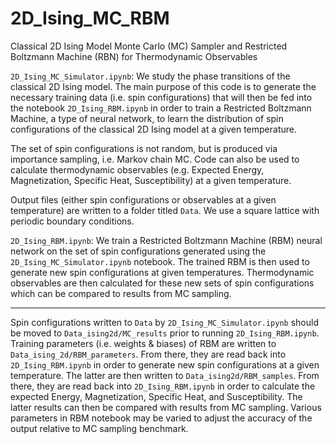# 2D_Ising_MC_RBM
Classical 2D Ising Model Monte Carlo (MC) Sampler and Restricted Boltzmann Machine (RBN) for Thermodynamic Observables

`2D_Ising_MC_Simulator.ipynb`:
We study the phase transitions of the classical 2D Ising model. The main purpose of this code is to generate the necessary training data (i.e. spin configurations) that will then be fed into the notebook `2D_Ising_RBM.ipynb` in order to train a Restricted Boltzmann Machine, a type of neural network, to learn the distribution of spin configurations of the classical 2D Ising model at a given temperature.

The set of spin configurations is not random, but is produced via importance sampling, i.e. Markov chain MC. Code can also be used to calculate thermodynamic observables (e.g. Expected Energy, Magnetization, Specific Heat, Susceptibility) at a given temperature.

Output files (either spin configurations or observables at a given temperature) are written to a  folder titled `Data`. We use a square lattice with periodic boundary conditions.

`2D_Ising_RBM.ipynb`:
We train a Restricted Boltzmann Machine (RBM) neural network on the set of spin configurations generated using the `2D_Ising_MC_Simulator.ipynb` notebook. The trained RBM is then used to generate new spin configurations at given temperatures. Thermodynamic observables are then calculated for these new sets of spin configurations which can be compared to results from MC sampling.

-----------------------------------------------------------
Spin configurations written to `Data` by `2D_Ising_MC_Simulator.ipynb` should be moved to `Data_ising2d/MC_results` prior to running `2D_Ising_RBM.ipynb`. Training parameters (i.e. weights & biases) of RBM are written to `Data_ising_2d/RBM_parameters`. From there, they are read back into `2D_Ising_RBM.ipynb` in order to generate new spin configurations at a given temperature. The latter are then written to `Data_ising2d/RBM_samples`. From there, they are read back into `2D_Ising_RBM.ipynb` in order to calculate the expected Energy, Magnetization, Specific Heat, and Susceptibility. The latter results can then be compared with results from MC sampling. Various parameters in RBM notebook may be varied to adjust the accuracy of the output relative to MC sampling benchmark.
